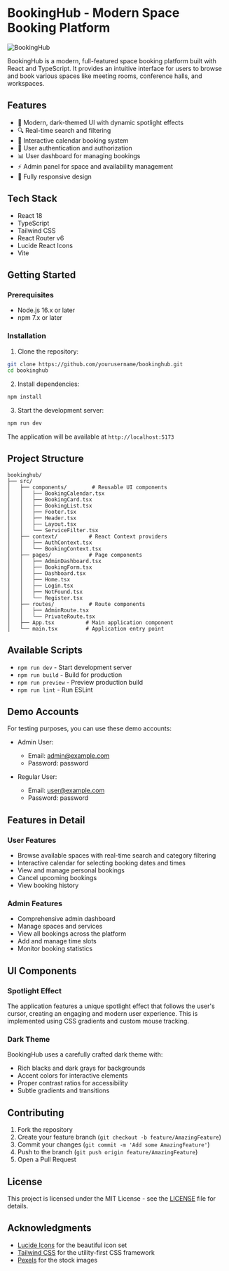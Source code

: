 # BookingHub - Modern Space Booking Platform

![BookingHub](https://images.pexels.com/photos/7688460/pexels-photo-7688460.jpeg?auto=compress&cs=tinysrgb&w=1260&h=750&dpr=1)

BookingHub is a modern, full-featured space booking platform built with React and TypeScript. It provides an intuitive interface for users to browse and book various spaces like meeting rooms, conference halls, and workspaces.

## Features

- 🎨 Modern, dark-themed UI with dynamic spotlight effects
- 🔍 Real-time search and filtering
- 📅 Interactive calendar booking system
- 👤 User authentication and authorization
- 📊 User dashboard for managing bookings
- ⚡ Admin panel for space and availability management
- 📱 Fully responsive design

## Tech Stack

- React 18
- TypeScript
- Tailwind CSS
- React Router v6
- Lucide React Icons
- Vite

## Getting Started

### Prerequisites

- Node.js 16.x or later
- npm 7.x or later

### Installation

1. Clone the repository:
```bash
git clone https://github.com/yourusername/bookinghub.git
cd bookinghub
```

2. Install dependencies:
```bash
npm install
```

3. Start the development server:
```bash
npm run dev
```

The application will be available at `http://localhost:5173`

## Project Structure

```
bookinghub/
├── src/
│   ├── components/        # Reusable UI components
│   │   ├── BookingCalendar.tsx
│   │   ├── BookingCard.tsx
│   │   ├── BookingList.tsx
│   │   ├── Footer.tsx
│   │   ├── Header.tsx
│   │   ├── Layout.tsx
│   │   └── ServiceFilter.tsx
│   ├── context/          # React Context providers
│   │   ├── AuthContext.tsx
│   │   └── BookingContext.tsx
│   ├── pages/            # Page components
│   │   ├── AdminDashboard.tsx
│   │   ├── BookingForm.tsx
│   │   ├── Dashboard.tsx
│   │   ├── Home.tsx
│   │   ├── Login.tsx
│   │   ├── NotFound.tsx
│   │   └── Register.tsx
│   ├── routes/           # Route components
│   │   ├── AdminRoute.tsx
│   │   └── PrivateRoute.tsx
│   ├── App.tsx          # Main application component
│   └── main.tsx         # Application entry point
```

## Available Scripts

- `npm run dev` - Start development server
- `npm run build` - Build for production
- `npm run preview` - Preview production build
- `npm run lint` - Run ESLint

## Demo Accounts

For testing purposes, you can use these demo accounts:

- Admin User:
  - Email: admin@example.com
  - Password: password

- Regular User:
  - Email: user@example.com
  - Password: password

## Features in Detail

### User Features

- Browse available spaces with real-time search and category filtering
- Interactive calendar for selecting booking dates and times
- View and manage personal bookings
- Cancel upcoming bookings
- View booking history

### Admin Features

- Comprehensive admin dashboard
- Manage spaces and services
- View all bookings across the platform
- Add and manage time slots
- Monitor booking statistics

## UI Components

### Spotlight Effect

The application features a unique spotlight effect that follows the user's cursor, creating an engaging and modern user experience. This is implemented using CSS gradients and custom mouse tracking.

### Dark Theme

BookingHub uses a carefully crafted dark theme with:
- Rich blacks and dark grays for backgrounds
- Accent colors for interactive elements
- Proper contrast ratios for accessibility
- Subtle gradients and transitions

## Contributing

1. Fork the repository
2. Create your feature branch (`git checkout -b feature/AmazingFeature`)
3. Commit your changes (`git commit -m 'Add some AmazingFeature'`)
4. Push to the branch (`git push origin feature/AmazingFeature`)
5. Open a Pull Request

## License

This project is licensed under the MIT License - see the [LICENSE](LICENSE) file for details.

## Acknowledgments

- [Lucide Icons](https://lucide.dev/) for the beautiful icon set
- [Tailwind CSS](https://tailwindcss.com/) for the utility-first CSS framework
- [Pexels](https://www.pexels.com/) for the stock images